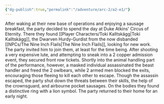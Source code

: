 ```yaml
---
{"dg-publish":true,"permalink":"/adventure/arc-2/a2-e1/"}
---
```


After waking at their new base of operations and enjoying a sausage breakfast, the party decided to spend the day at Duke Atkins' Circus of Eternity. There they found [[Player Characters/Toki Kalltskägg\|Toki Kalltskägg]], the Dwarven Hurdy-Gurdist from the now disbanded [[NPCs/The Nine Inch Flails\|The Nine Inch Flails]], looking for new work. The party invited him to join them, at least for the time being. After shooting a very expensive lute, and attempting to sneak into a 2 copper admission event, they secured front row tickets. Shortly into the animal handling part of the performance, however, a masked individual assassinated the beast handler and freed the 2 owlbears, while 2 armed men blocked the exits, encouraging those fleeing to kill each other to escape. Though the assassin escaped, the party shut down the threats between their skills, the help of the crownsguard, and airbourne pocket sausages. On the bodies they found a distinctive ring with a lion symbol. The party returned to their home for an early night.